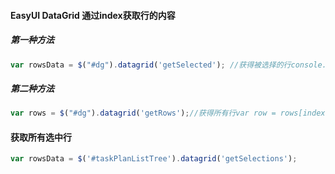 #### EasyUI DataGrid 通过index获取行的内容
##### 第一种方法

```javascript
var rowsData = $("#dg").datagrid('getSelected'); //获得被选择的行console.info(rowsData);
```

##### 第二种方法

```javascript
var rows = $("#dg").datagrid('getRows');//获得所有行var row = rows[index];//根据index获得其中一行。console.info(row);
```

#### 获取所有选中行

```javascript
var rowsData = $('#taskPlanListTree').datagrid('getSelections');
```